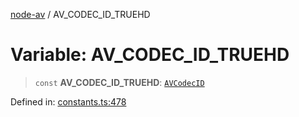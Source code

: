 [node-av](../globals.md) / AV\_CODEC\_ID\_TRUEHD

# Variable: AV\_CODEC\_ID\_TRUEHD

> `const` **AV\_CODEC\_ID\_TRUEHD**: [`AVCodecID`](../type-aliases/AVCodecID.md)

Defined in: [constants.ts:478](https://github.com/seydx/av/blob/f8631fc881b394300b1479f511d55cf1c370a87f/src/constants/constants.ts#L478)
